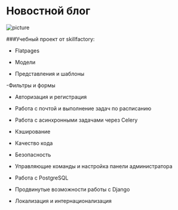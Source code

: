 # Новостной блог
![picture](https://www.redsign.ru/upload/iblock/87b/87bf6a64e9085b64872f1daf19cdae53.jpg)

###Учебный проект от skillfactory:

- Flatpages

- Модели

- Представления и шаблоны

 -Фильтры и формы

- Авторизация и регистрация

- Работа с почтой и выполнение задач по расписанию

- Работа с асинхронными задачами через Celery

- Кэширование

- Качество кода

- Безопасность

- Управляющие команды и настройка панели администратора

- Работа с PostgreSQL

- Продвинутые возможности работы с Django

- Локализация и интернационализация


